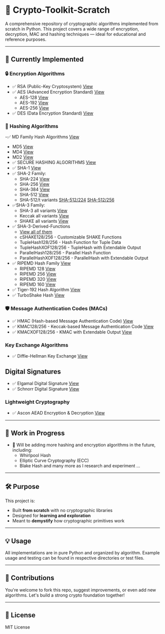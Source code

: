 # 🔐 Crypto-Toolkit-Scratch

A comprehensive repository of cryptographic algorithms implemented from scratch in Python. This project covers a wide range of encryption, decryption, MAC and hashing techniques — ideal for educational and reference purposes.

---

## 📌 Currently Implemented

### 🔒 **Encryption Algorithms**
- ✅ RSA (Public-Key Cryptosystem) [View](RSA)
- ✅ AES (Advanced Encryption Standard) [View](AES-ALGORITHMS)
  - AES-128 [View](AES-ALGORITHMS/AES_128bit.ipynb)
  - AES-192 [View](AES-ALGORITHMS/AES_192bit.ipynb)
  - AES-256 [View](AES-ALGORITHMS/AES_256bit.ipynb)
- ✅ DES (Data Encryption Standard) [View](DES)

### 🧠 **Hashing Algorithms**
-✅ MD Family Hash Algorithms [View](MD_Hash_Functions)
  -  MD5 [View](MD_Hash_Functions/MD5.ipynb)
  -  MD4 [View](MD_Hash_Functions/MD4.ipynb)
  -  MD2 [View](MD_Hash_Functions/MD2.ipynb)
- ✅ SECURE HASHING ALGORITHMS [View](SHA-ALGORITHMS)
- ✅ SHA-1 [View](SHA-ALGORITHMS/SHA-1.ipynb)
- ✅ SHA-2 Family:
  - SHA-224 [View](SHA-ALGORITHMS/SHA-224.ipynb)
  - SHA-256 [View](SHA-ALGORITHMS/SHA-256.ipynb)
  - SHA-384 [View](SHA-ALGORITHMS/SHA-384.ipynb)
  - SHA-512 [View](SHA-ALGORITHMS/SHA-512.ipynb)
  - SHA-512/t variants [SHA-512/224](SHA-ALGORITHMS/SHA-512(t=224).ipynb) [SHA-512/256](SHA-ALGORITHMS/SHA-512(t=256).ipynb)
- ✅SHA-3 Family:
  - SHA-3 all variants [View](SHA-ALGORITHMS/SHA-3.ipynb)
  - Keccak all variants [View](SHA-ALGORITHMS/SHA-3.ipynb)
  - SHAKE all variants [View](SHA-ALGORITHMS/SHA-3.ipynb)
- ✅ SHA-3-Derived-Functions
  - [View all of them](SHA-3-Derived-Functions/SHA_3_Derived_Functions.ipynb)
  - cSHAKE128/256 - Customizable SHAKE Functions
  - TupleHash128/256 - Hash Function for Tuple Data
  - TupleHashXOF128/256 - TupleHash with Extendable Output
  - ParallelHash128/256 - Parallel Hash Function
  - ParallelHashXOF128/256 - ParallelHash with Extendable Output
- ✅ RIPEMD Hash Family [View](RIPEMD)
  - RIPEMD 128 [View](RIPEMD/RIPEMD-128.ipynb)
  - RIPEMD 256 [View](RIPEMD/RIPEMD-256.ipynb)
  - RIPEMD 320 [View](RIPEMD/RIPEMD-320.ipynb)
  - RIPEMD 160 [View](RIPEMD/RIPEMD-160.ipynb)  
- ✅ Tiger-192 Hash Algorithm [View](Tiger_Hash/Tiger_192.ipynb)  
- ✅ TurboShake Hash [View](TurboShake_Hash/TurboShake_Hash.ipynb)

### 🛡️ **Message Authentication Codes (MACs)**
- ✅ HMAC (Hash-based Message Authentication Code) [View](HMAC/HMAC.ipynb)
- ✅ KMAC128/256 - Keccak-based Message Authentication Code [View](SHA-3-Derived-Functions/SHA_3_Derived_Functions.ipynb)
- ✅ KMACXOF128/256 - KMAC with Extendable Output [View](SHA-3-Derived-Functions/SHA_3_Derived_Functions.ipynb)

### **Key Exchange Algorithms**
- ✅ Diffie-Hellman Key Exchange [View](Diffie-Helman-Key-Exchange)

## **Digital Signatures**
- ✅ Elgamal Digital Signature [View](Digital_Signatures/ELGAMAL_DIGITAL_SIGN.ipynb)
- ✅ Schnorr Digital Signature [View](Digital_Signatures/SCHNORR_DIGITAL_SIGN.ipynb)

### **Lightweight Cryptography**
- ✅ Ascon AEAD Encryption & Decryption [View](ASCON_Family/Ascon_Encryption_Decryption.ipynb)

---

## 🚧 Work in Progress
- 🧪 Will be adding more hashing and encryption algorithms in the future, including:
  - Whirlpool Hash
  - Elliptic Curve Cryptography (ECC)
  - Blake Hash
  and many more as I research and experiment ... 
---

## 🛠️ Purpose

This project is:
- Built **from scratch** with no cryptographic libraries
- Designed for **learning and exploration**
- Meant to **demystify** how cryptographic primitives work

---

## 💡 Usage

All implementations are in pure Python and organized by algorithm. Example usage and testing can be found in respective directories or test files.

---

## 🤝 Contributions

You're welcome to fork this repo, suggest improvements, or even add new algorithms. Let's build a strong crypto foundation together!

---

## 📜 License

MIT License
